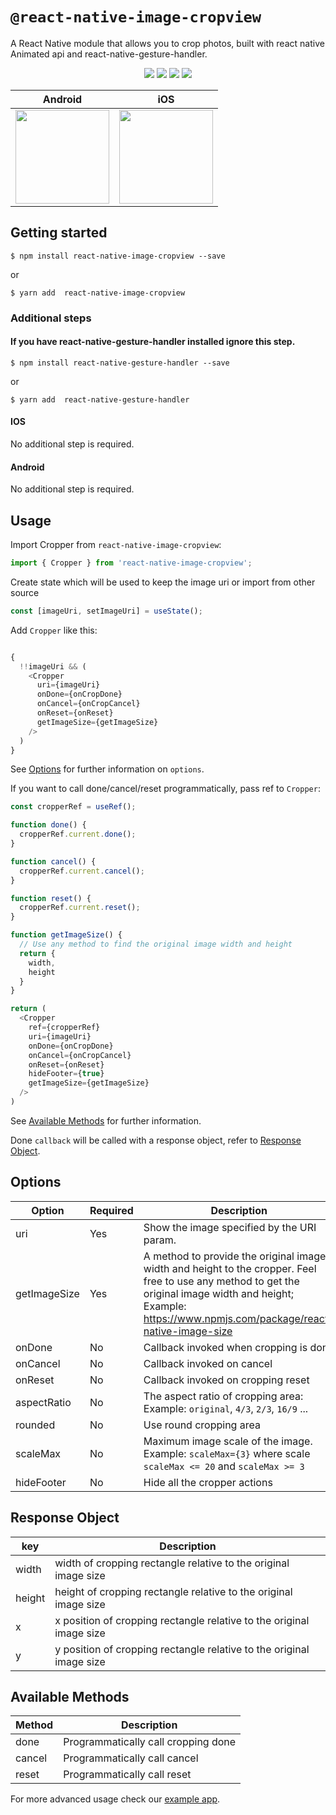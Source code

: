 #  `@react-native-image-cropview`

A React Native module that allows you to crop photos, built with react native Animated api and react-native-gesture-handler.

<p align="center">
  <img src="https://img.shields.io/npm/dw/react-native-image-cropview" />
  <img src="https://img.shields.io/npm/v/react-native-image-cropview" />
  <img src="https://img.shields.io/badge/platforms-android%20|%20ios-lightgrey.svg" />
  <img src="https://img.shields.io/npm/l/react-native-image-cropview" />
</p>

| Android | iOS |
| --- | --- |
| <img src="https://media.giphy.com/media/uyjCH8dwRpIsO7ZJm2/giphy-downsized-large.gif" width="150"> | <img src="https://media.giphy.com/media/c22AVY87u6F6SFCwSh/giphy.gif" width="150"> |


## Getting started

`$ npm install react-native-image-cropview --save`

or

`$ yarn add  react-native-image-cropview`

### Additional steps
#### If you have react-native-gesture-handler installed ignore this step.

`$ npm install react-native-gesture-handler --save`

or

`$ yarn add  react-native-gesture-handler`


#### IOS
No additional step is required.

#### Android
No additional step is required.

## Usage

Import Cropper from `react-native-image-cropview`:

```javascript
import { Cropper } from 'react-native-image-cropview';
```

Create state which will be used to keep the image uri or import from other source

```javascript
const [imageUri, setImageUri] = useState();
```

Add `Cropper` like this:

```javascript

{
  !!imageUri && (
    <Cropper
      uri={imageUri}
      onDone={onCropDone}
      onCancel={onCropCancel}
      onReset={onReset}
      getImageSize={getImageSize}
    />
  )
}
```
See [Options](#options) for further information on `options`.

If you want to call done/cancel/reset programmatically, pass ref to `Cropper`:

```javascript
const cropperRef = useRef();

function done() {
  cropperRef.current.done();
}

function cancel() {
  cropperRef.current.cancel();
}

function reset() {
  cropperRef.current.reset();
}

function getImageSize() {
  // Use any method to find the original image width and height
  return {
    width,
    height
  }
}

return (
  <Cropper
    ref={cropperRef}
    uri={imageUri}
    onDone={onCropDone}
    onCancel={onCropCancel}
    onReset={onReset}
    hideFooter={true}
    getImageSize={getImageSize}
  />
)
```
See [Available Methods](#available-methods) for further information.

Done `callback` will be called with a response object, refer to [Response Object](#response-object).

## Options

| Option         | Required | Description                                                                                                                               |
| -------------- | -------- | ----------------------------------------------------------------------------------------------------------------------------------------- |
| uri            | Yes      | Show the image specified by the URI param.                                                                                                |
| getImageSize   | Yes      | A method to provide the original image width and height to the cropper. Feel free to use any method to get the original image width and height; Example: https://www.npmjs.com/package/react-native-image-size
| onDone         | No      | Callback invoked when cropping is done                                                                                                         |
| onCancel       | No      | Callback invoked on cancel                                                                                                                     |
| onReset        | No      | Callback invoked on cropping reset                                                                                                             |
| aspectRatio    | No      | The aspect ratio of cropping area: Example: `original`, `4/3`, `2/3`, `16/9` ...                                                               |
| rounded        | No      | Use round cropping area                                                                                                                        |
| scaleMax       | No      | Maximum image scale of the image. Example: `scaleMax={3}` where scale `scaleMax <= 20` and `scaleMax >= 3`                                     |
| hideFooter     | No      | Hide all the cropper actions                                                                                                                   |


## Response Object
| key          | Description                                                          |
| ------------ | -------------------------------------------------------------------  |
| width        | width of cropping rectangle relative to the original image size      |
| height       | height of cropping rectangle relative to the original image size     |
| x            | x position of cropping rectangle relative to the original image size |
| y            | y position of cropping rectangle relative to the original image size |


## Available Methods
| Method       | Description                              |
| ------------ | -----------------------------------------|
| done         | Programmatically call cropping done      |
| cancel       | Programmatically call cancel             |
| reset        | Programmatically call reset              |

For more advanced usage check our [example app](/example/src/App.tsx).